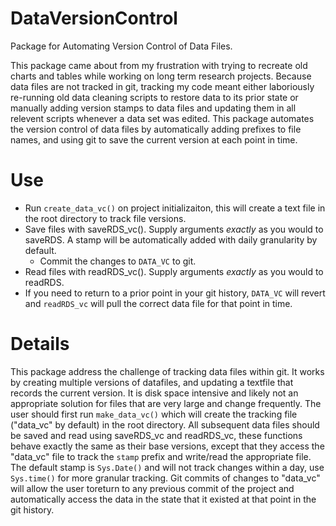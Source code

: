# DataVersionControl
Package for Automating Version Control of Data Files. 

This package came about from my frustration with trying to recreate old charts and tables while working on long term research projects. 
Because data files are not tracked in git, tracking my code meant either laboriously re-running old data cleaning scripts to restore data to its prior state or manually adding version stamps to data files and 
updating them in all relevent scripts whenever a data set was edited. 
This package automates the version control of data files by automatically adding prefixes to file names, and using git to save the current version at each point in time. 

# Use
- Run `create_data_vc()` on project initializaiton, this will create a text file in the root directory to track file versions. 
- Save files with saveRDS_vc(). Supply arguments *exactly* as you would to saveRDS. A stamp will be automatically added with daily granularity by default. 
  - Commit the changes to `DATA_VC` to git. 
- Read files with readRDS_vc(). Supply arguments *exactly* as you would to readRDS.
- If you need to return to a prior point in your git history, `DATA_VC` will revert and `readRDS_vc` will pull the correct data file for that point in time. 

# Details
This package address the challenge of tracking data files within git. 
It works by creating multiple versions of datafiles, and updating a textfile that records the current version. 
It is disk space intensive and likely not an appropriate solution for files that are very large and change frequently. 
The user should first run `make_data_vc()` which will create the tracking file ("data_vc" by default) in the root directory. 
All subsequent data files should be saved and read using saveRDS_vc and readRDS_vc, these functions behave exactly the same as their base versions, except that they access the "data_vc" file to track the `stamp` prefix and write/read the appropriate file. 
The default stamp is `Sys.Date()` and will not track changes within a day, use `Sys.time()` for more granular tracking. 
Git commits of changes to "data_vc" will allow the user toreturn to any previous commit of the project and automatically access the data in the state that it existed at that point in the git history. 
